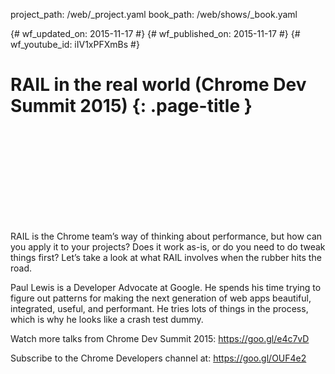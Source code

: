 project_path: /web/_project.yaml book_path: /web/shows/_book.yaml

{# wf_updated_on: 2015-11-17 #} {# wf_published_on: 2015-11-17 #} {# wf_youtube_id: iIV1xPFXmBs #}

# RAIL in the real world (Chrome Dev Summit 2015) {: .page-title }

<div class="video-wrapper">
  <iframe class="devsite-embedded-youtube-video" data-video-id="iIV1xPFXmBs"
          data-autohide="1" data-showinfo="0" frameborder="0" allowfullscreen>
  </iframe>
</div>

RAIL is the Chrome team’s way of thinking about performance, but how can you apply it to your projects? Does it work as-is, or do you need to do tweak things first? Let’s take a look at what RAIL involves when the rubber hits the road.

Paul Lewis is a Developer Advocate at Google. He spends his time trying to figure out patterns for making the next generation of web apps beautiful, integrated, useful, and performant. He tries lots of things in the process, which is why he looks like a crash test dummy.

Watch more talks from Chrome Dev Summit 2015: https://goo.gl/e4c7vD

Subscribe to the Chrome Developers channel at: https://goo.gl/OUF4e2